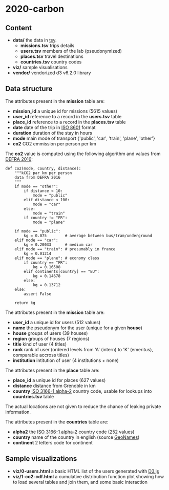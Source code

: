 # 2020-carbon


## Content

* **data/** the data in [tsv](https://bl.ocks.org/mbostock/3305937).
	* **missions.tsv** trips details
	* **users.tsv** members of the lab (pseudonymized)
	* **places.tsv** travel destinations
	* **countries.tsv** country codes
* **viz/** sample visualisations
* **vendor/** vendorized d3 v6.2.0 library

## Data structure

The attributes present in the **mission** table are:

* **mission_id** a unique id for missions (5615 values)
* **user_id** reference to a record in the **users.tsv** table
* **place_id** reference to a record in the **places.tsv** table
* **date** date of the trip in [ISO 8601](https://en.wikipedia.org/wiki/ISO_8601) format
* **duration** duration of the stay in hours
* **mode** main mode of transport {'public', 'car', 'train', 'plane', 'other'}
* **co2** CO2 emmission per person per km

The **co2** value is computed using the following algorithm and values from [DEFRA 2016](https://www.gov.uk/government/publications/greenhouse-gas-reporting-conversion-factors-2016):

    def co2(mode, country, distance):
    	"""kCO2 par km per person
    	data from DEFRA 2016
    	"""
    	if mode == "other":
    		if distance < 10:
    			mode = "public"
    		elif distance < 100:
    			mode = "car"
    		else:
    			mode = "train"
    		if country != "FR":
    			mode = "plane"
    	
    	if mode == "public":
    		kg = 0.075        # average between bus/tram/underground
    	elif mode == "car":
    		kg = 0.20033      # medium car
    	elif mode == "train": # presumably in france
    		kg = 0.01214
    	elif mode == "plane": # economy class
    		if country == "FR":
    			kg = 0.16508
    		elif continents[country] == "EU":
    			kg = 0.14678
    		else:
    			kg = 0.13712
    	else:
    		assert False
    		
    	return kg

The attributes present in the **mission** table are:

* **user_id** a unique id for users (512 values)
* **name** the pseudonym for the user (unique for a given **house**)
* **house** groups of users (39 houses)
* **region** groups of houses (7 regions)
* **title** kind of user (4 titles)
* **rank** rank of user (ordered levels from 'A' (intern) to 'K' (emeritus), comparable accross titles)
* **institution** intitution of user (4 institutions + none)

The attributes present in the **place** table are:

* **place_id** a unique id for places (627 values)
* **distance** distance from Grenoble in km
* **country** [ISO 3166-1 alpha-2](https://en.wikipedia.org/wiki/ISO_3166-1_alpha-2) country code, usable for lookups into **countries.tsv** table

The actual locations are not given to reduce the chance of leaking private information.

The attributes present in the **countries** table are:

* **alpha2** the [ISO 3166-1 alpha-2](https://en.wikipedia.org/wiki/ISO_3166-1_alpha-2) country code (252 values)
* **country** name of the country in english (source [GeoNames](https://www.geonames.org/countries/))
* **continent** 2 letters code for continent


## Sample visualizations

* **viz/0-users.html** a basic HTML list of the users generated with [D3.js](https://d3js.org/)
* **viz/1-co2-cdf.html** a cumulative distribution function plot showing how to load several tables and join them, and some basic interaction
